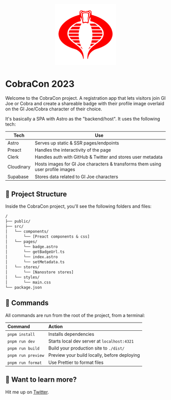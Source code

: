 <p style="text-align:center">
<img alt="Cobra logo" src="CobraCon/wwwroot/images/cobra-android-chrome-192x192.png">
</p>

# CobraCon 2023

Welcome to the CobraCon project. A registration app that lets visitors join GI Joe or Cobra and create a shareable badge with their profile image overlaid on the GI Joe/Cobra character of their choice.

It's basically a SPA with Astro as the "backend/host". It uses the following tech:

| Tech       | Use                                                                            |
| ---------- | ------------------------------------------------------------------------------ |
| Astro      | Serves up static & SSR pages/endpoints                                         |
| Preact     | Handles the interactivity of the page                                          |
| Clerk      | Handles auth with GitHub & Twitter and stores user metadata                    |
| Cloudinary | Hosts images for GI Joe characters & transforms them using user profile images |
| Supabase   | Stores data related to GI Joe characters                                       |

## 🚀 Project Structure

Inside the CobraCon project, you'll see the following folders and files:

```text
/
├── public/
├── src/
│   └── components/
│       └── [Preact components & css]
│   └── pages/
│       └── badge.astro
│       └── getBadgeUrl.ts
│       └── index.astro
│       └── setMetadata.ts
│   └── stores/
│       └── [Nanostore stores]
│   └── styles/
│       └── main.css
└── package.json
```

## 🧞 Commands

All commands are run from the root of the project, from a terminal:

| Command            | Action                                       |
| :----------------- | :------------------------------------------- |
| `pnpm install`     | Installs dependencies                        |
| `pnpm run dev`     | Starts local dev server at `localhost:4321`  |
| `pnpm run build`   | Build your production site to `./dist/`      |
| `pnpm run preview` | Preview your build locally, before deploying |
| `pnpm run format`  | Use Prettier to format files                 |

## 👀 Want to learn more?

Hit me up on [Twitter](https://twitter.com/michaeljolley).
